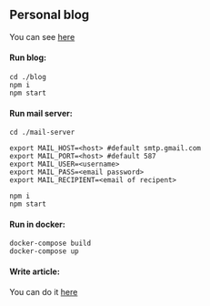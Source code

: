 ## Personal blog

You can see [here](https://novavovikov.ru/) 

#### Run blog:
```shell script
cd ./blog
npm i
npm start
```

#### Run mail server:
```shell script
cd ./mail-server

export MAIL_HOST=<host> #default smtp.gmail.com
export MAIL_PORT=<host> #default 587
export MAIL_USER=<username>
export MAIL_PASS=<email password>
export MAIL_RECIPIENT=<email of recipent>

npm i
npm start
```

#### Run in docker:
```shell script
docker-compose build
docker-compose up
```

#### Write article:
You can do it [here](blog/articles)

